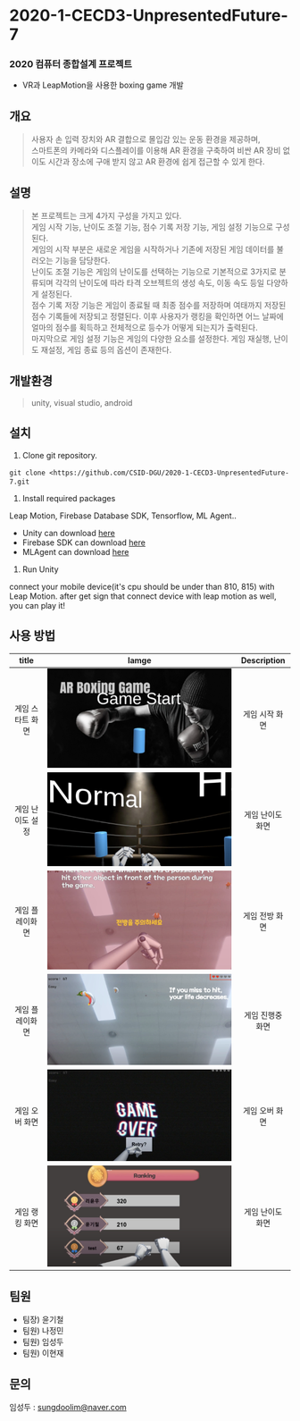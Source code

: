 # 2020-1-CECD3-UnpresentedFuture-7

### 2020 컴퓨터 종합설계 프로젝트
- VR과 LeapMotion을 사용한 boxing game 개발

## 개요
> 사용자 손 입력 장치와 AR 결합으로 몰입감 있는 운동 환경을 제공하며,    
> 스마트폰의 카메라와 디스플레이를 이용해 AR 환경을 구축하여 비싼 AR 장비 없이도 시간과 장소에 구애 받지 않고 AR 환경에 쉽게 접근할 수 있게 한다.    

## 설명
> 본 프로젝트는 크게 4가지 구성을 가지고 있다.    
> 게임 시작 기능, 난이도 조절 기능, 점수 기록 저장 기능, 게임 설정 기능으로 구성된다.    
> 게임의 시작 부분은 새로운 게임을 시작하거나 기존에 저장된 게임 데이터를 불러오는 기능을 담당한다.    
> 난이도 조절 기능은 게임의 난이도를 선택하는 기능으로 기본적으로 3가지로 분류되며 각각의 난이도에 따라 타격 오브젝트의 생성 속도, 이동 속도 등일 다양하게 설정된다.    
> 점수 기록 저장 기능은 게임이 종료될 때 최종 점수를 저장하며 여태까지 저장된 점수 기록들에 저장되고 정렬된다. 이후 사용자가 랭킹을 확인하면 어느 날짜에 얼마의 점수를 획득하고 전체적으로 등수가 어떻게 되는지가 출력된다.    
> 마지막으로 게임 설정 기능은 게임의 다양한 요소를 설정한다. 게임 재실행, 난이도 재설정, 게임 종료 등의 옵션이 존재한다.    

## 개발환경
> unity, visual studio, android

## 설치
1. Clone git repository.

```
git clone <https://github.com/CSID-DGU/2020-1-CECD3-UnpresentedFuture-7.git
```

1. Install required packages

Leap Motion, Firebase Database SDK, Tensorflow, ML Agent..

- Unity can download [here](https://unity3d.com/kr/get-unity/download)
- Firebase SDK can download [here](https://firebase.google.com/?hl=ko)
- MLAgent can download [here](https://drive.google.com/file/d/1GTOi52gW7_3QxeoTwWI33EacwGto112D/view?usp=sharing)
1. Run Unity

connect your mobile device(it's cpu should be under than 810, 815) with Leap Motion.
after get sign that connect device with leap motion as well, you can play it!

## 사용 방법
title |  Iamge | Description 
:----:|:---------:|:------:|
 게임 스타트 화면 | ![사진](https://github.com/CSID-DGU/2020-1-CECD3-UnpresentedFuture-7/blob/master/Project%20Img/%E1%84%89%E1%85%B3%E1%84%8F%E1%85%B3%E1%84%85%E1%85%B5%E1%86%AB%E1%84%89%E1%85%A3%E1%86%BA%202020-11-18%20%E1%84%8B%E1%85%A9%E1%84%92%E1%85%AE%204.38.13.png?raw=true) | 게임 시작 화면
 게임 난이도 설정 | ![사진](https://github.com/CSID-DGU/2020-1-CECD3-UnpresentedFuture-7/blob/master/Project%20Img/%E1%84%89%E1%85%B3%E1%84%8F%E1%85%B3%E1%84%85%E1%85%B5%E1%86%AB%E1%84%89%E1%85%A3%E1%86%BA%202020-12-20%20%E1%84%8B%E1%85%A9%E1%84%92%E1%85%AE%203.27.20.png?raw=true) | 게임 난이도 화면
 게임 플레이화면 | ![사진](https://github.com/CSID-DGU/2020-1-CECD3-UnpresentedFuture-7/blob/master/Project%20Img/%E1%84%89%E1%85%B3%E1%84%8F%E1%85%B3%E1%84%85%E1%85%B5%E1%86%AB%E1%84%89%E1%85%A3%E1%86%BA%202020-12-20%20%E1%84%8B%E1%85%A9%E1%84%92%E1%85%AE%203.27.55.png?raw=true) | 게임 전방 화면
 게임 플레이화면 | ![사진](https://github.com/CSID-DGU/2020-1-CECD3-UnpresentedFuture-7/blob/master/Project%20Img/%E1%84%89%E1%85%B3%E1%84%8F%E1%85%B3%E1%84%85%E1%85%B5%E1%86%AB%E1%84%89%E1%85%A3%E1%86%BA%202020-12-20%20%E1%84%8B%E1%85%A9%E1%84%92%E1%85%AE%203.29.18.png?raw=true) | 게임 진행중 화면
 게임 오버 화면 | ![사진](https://github.com/CSID-DGU/2020-1-CECD3-UnpresentedFuture-7/blob/master/Project%20Img/%E1%84%89%E1%85%B3%E1%84%8F%E1%85%B3%E1%84%85%E1%85%B5%E1%86%AB%E1%84%89%E1%85%A3%E1%86%BA%202020-12-20%20%E1%84%8B%E1%85%A9%E1%84%92%E1%85%AE%203.29.29.png?raw=true) | 게임 오버 화면
 게임 랭킹 화면 | ![사진](https://github.com/CSID-DGU/2020-1-CECD3-UnpresentedFuture-7/blob/master/Project%20Img/%E1%84%89%E1%85%B3%E1%84%8F%E1%85%B3%E1%84%85%E1%85%B5%E1%86%AB%E1%84%89%E1%85%A3%E1%86%BA%202020-12-20%20%E1%84%8B%E1%85%A9%E1%84%92%E1%85%AE%203.29.42.png?raw=true) | 게임 난이도 화면


 
## 팀원
- 팀장) 윤기철
- 팀원) 나정민
- 팀원) 임성두
- 팀원) 이현재

## 문의
임성두 : [sungdoolim@naver.com](mailto:sungdoolim@naver.com)
